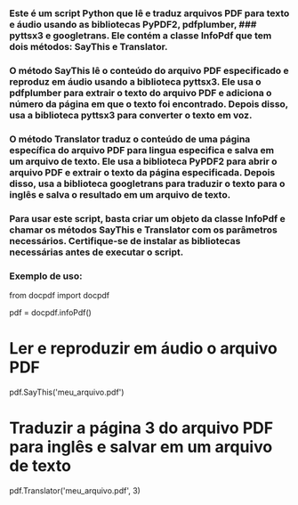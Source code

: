 ### Este é um script Python que lê e traduz arquivos PDF para texto e áudio usando as bibliotecas PyPDF2, pdfplumber, ### pyttsx3 e googletrans. Ele contém a classe InfoPdf que tem dois métodos: SayThis e Translator.

### O método SayThis lê o conteúdo do arquivo PDF especificado e reproduz em áudio usando a biblioteca pyttsx3. Ele usa o pdfplumber para extrair o texto do arquivo PDF e adiciona o número da página em que o texto foi encontrado. Depois disso, usa a biblioteca pyttsx3 para converter o texto em voz.

### O método Translator traduz o conteúdo de uma página específica do arquivo PDF para lingua especifica e salva em um arquivo de texto. Ele usa a biblioteca PyPDF2 para abrir o arquivo PDF e extrair o texto da página especificada. Depois disso, usa a biblioteca googletrans para traduzir o texto para o inglês e salva o resultado em um arquivo de texto.

### Para usar este script, basta criar um objeto da classe InfoPdf e chamar os métodos SayThis e Translator com os parâmetros necessários. Certifique-se de instalar as bibliotecas necessárias antes de executar o script.

### Exemplo de uso:

from docpdf import docpdf

pdf = docpdf.infoPdf()

# Ler e reproduzir em áudio o arquivo PDF

pdf.SayThis('meu_arquivo.pdf')

# Traduzir a página 3 do arquivo PDF para inglês e salvar em um arquivo de texto

pdf.Translator('meu_arquivo.pdf', 3)
